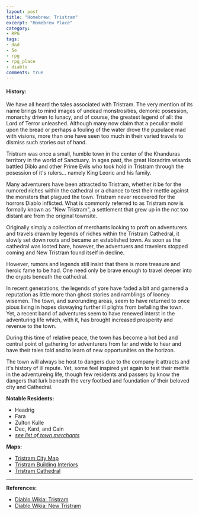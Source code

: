 ```yaml
---
layout: post
title: "Homebrew: Tristram"
excerpt: "Homebrew Place"
category:
- RPG
tags:
- d&d
- 5e
- rpg
- rpg_place
- diablo
comments: true
---
```


#### History:

We have all heard the tales associated with Tristram.  The very mention of its name brings to mind images of undead monstrosities, demonic posession, monarchy driven to lunacy, and of course, the greatest legend of all:  the Lord of Terror unleashed.  Although many now claim that a peculiar mold upon the bread or perhaps a fouling of the water drove the pupulace mad with visions, more than one have seen too much in their varied travels to dismiss such stories out of hand.

Tristram was once a small, humble town in the center of the Khanduras territory in the world of Sanctuary.  In ages past, the great Horadrim wisards battled Diblo and other Prime Evils who took hold in Tristram through the posession of it's rulers... namely King Leoric and his family.

Many adventurers have been attracted to Tristram, whether it be for the rumored riches within the cathedral or a chance to test their mettle against the monsters that plagued the town.  Tristram never recovered for the horrors Diablo inflicted.  What is commonly referred to as Tristram now is formally known as "New Tristram", a settlement that grew up in the not too distant are from the original townsite.

Originally simply a collection of merchants looking to proft on adventurers and travels drawn by legends of riches within the Tristram Cathedral, it slowly set down roots and became an established town.  As soon as the cathedral was looted bare, however, the adventuers and travelers stopped coming and New Tristram found itself in decline.

However, rumors and legends still insist that there is more treasure and heroic fame to be had.  One need only be brave enough to travel deeper into the crypts beneath the cathedral.

In recent generations, the legends of yore have faded a bit and garnered a reputation as little more than ghost stories and ramblings of looney wisemen.  The town, and surorunding areas, seem to have returned to once pious living in hopes diswaying further ill plights from befalling the town.  Yet, a recent band of adventures seem to have renewed interst in the adventuring life which, with it, has brought increased prosperity and revenue to the town.

During this time of relative peace, the town has become a hot bed and central point of gathering for adventurers from far and wide to hear and have their tales told and to learn of new opportunities on the horizon.  

The town will always be host to dangers due to the company it attracts and it's history of ill repute.  Yet, some feel inspired yet again to test their mettle in the adventureing life, though few residents and passers by know the dangers that lurk beneath the very footbed and foundation of their beloved city and Cathedral.

**Notable Residents:**

* Headrig
* Fara
* Zulton Kulle
* Dec, Kard, and Cain
* *[see list of town merchants](https://docs.google.com/document/d/1yxvL-Vo2uup4cni_E8aP0ztro3aE_gYA6yruAagPPro/edit?usp=sharing)*

**Maps:**

* [Tristram City Map](https://docs.google.com/drawings/d/1EtO7NsosOImhMekBvtTsxnKaQCQGXZPPS_p0ar_2xs4/edit?usp=sharing)
* [Tristram Building Interiors](https://docs.google.com/drawings/d/1nzsWo88-E5jnE_UoHqyjCmNnrL7hUPO6raSFs6DgWF0/edit?usp=sharing)
* [Tristram Cathedral](https://docs.google.com/drawings/d/1idjX2gw4KyLjjN-4La5vDvB-Ib_Gs4GTHJIOeXChL7E/edit?usp=sharing)

---

**References:**

* [Diablo Wikia:  Tristram](http://diablo.wikia.com/wiki/Tristram)
* [Diablo Wikia:  New Tristram](http://diablo.wikia.com/wiki/New_Tristram)